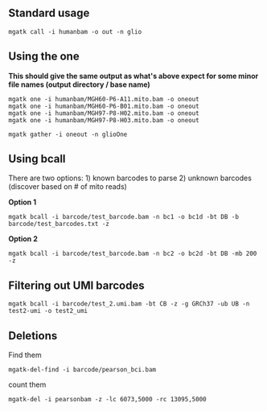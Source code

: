 
## Standard usage
```
mgatk call -i humanbam -o out -n glio
```

## Using the one
**This should give the same output as what's above
expect for some minor file names (output directory / base name)**

```
mgatk one -i humanbam/MGH60-P6-A11.mito.bam -o oneout
mgatk one -i humanbam/MGH60-P6-B01.mito.bam -o oneout
mgatk one -i humanbam/MGH97-P8-H02.mito.bam -o oneout
mgatk one -i humanbam/MGH97-P8-H03.mito.bam -o oneout

mgatk gather -i oneout -n glioOne
```

## Using bcall

There are two options: 1) known barcodes to parse 2) unknown barcodes (discover based on # of mito reads)

**Option 1**
```
mgatk bcall -i barcode/test_barcode.bam -n bc1 -o bc1d -bt DB -b barcode/test_barcodes.txt -z
```

**Option 2**
```
mgatk bcall -i barcode/test_barcode.bam -n bc2 -o bc2d -bt DB -mb 200 -z
```

## Filtering out UMI barcodes

```
mgatk bcall -i barcode/test_2.umi.bam -bt CB -z -g GRCh37 -ub UB -n test2-umi -o test2_umi
```

## Deletions

Find them
```
mgatk-del-find -i barcode/pearson_bci.bam
```

count them
```
mgatk-del -i pearsonbam -z -lc 6073,5000 -rc 13095,5000
```
